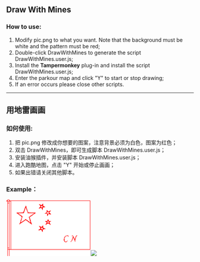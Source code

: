 ## Draw With Mines

### How to use:

1. Modify pic.png to what you want. Note that the background must be white and the pattern must be red;
2. Double-click DrawWithMines to generate the script DrawWithMines.user.js;
3. Install the **Tampermonkey** plug-in and install the script DrawWithMines.user.js;
4. Enter the parkour map and click "Y" to start or stop drawing;
5. If an error occurs please close other scripts.

---
## 用地雷画画

### 如何使用:

1. 把 pic.png 修改成你想要的图案，注意背景必须为白色，图案为红色；
2. 双击 DrawWithMines，即可生成脚本 DrawWithMines.user.js；
3. 安装油猴插件，并安装脚本 DrawWithMines.user.js；
4. 进入跑酷地图，点击 "Y" 开始或停止画画；
5. 如果出错请关闭其他脚本。

### Example：

​    	<img src="https://github.com/Jawon2870/TOCheat/blob/main/res/DrawWithMines/pic.png?raw=true"  style="width: 45%; display: inline-block"><img src="[CN.jpg (722×430) (raw.githubusercontent.com)](https://raw.githubusercontent.com/Jawon2870/TOCheat/main/res/DrawWithMines/CN.jpg)" style="width: 50%; display: inline-block">

